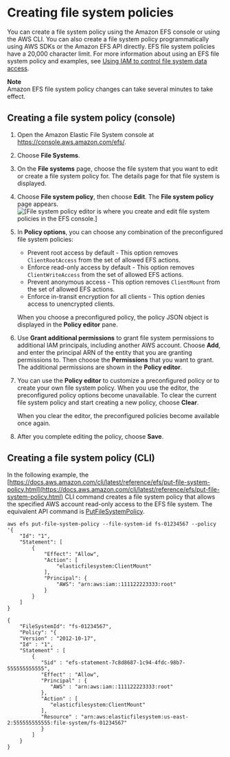# Creating file system policies<a name="create-file-system-policy"></a>

You can create a file system policy using the Amazon EFS console or using the AWS CLI\. You can also create a file system policy programmatically using AWS SDKs or the Amazon EFS API directly\. EFS file system policies have a 20,000 character limit\. For more information about using an EFS file system policy and examples, see [Using IAM to control file system data access](iam-access-control-nfs-efs.md)\.

**Note**  
Amazon EFS file system policy changes can take several minutes to take effect\.

## Creating a file system policy \(console\)<a name="create-file-system-policy-console"></a>

1. Open the Amazon Elastic File System console at [https://console\.aws\.amazon\.com/efs/](https://console.aws.amazon.com/efs/)\.

1. Choose **File Systems**\.

1. On the **File systems** page, choose the file system that you want to edit or create a file system policy for\. The details page for that file system is displayed\.

1. Choose **File system policy**, then choose **Edit**\. The **File system policy** page appears\.  
![\[File system policy editor is where you create and edit file system policies in the EFS console.\]](http://docs.aws.amazon.com/efs/latest/ug/images/console2-fsp-editor.png)

1. In **Policy options**, you can choose any combination of the preconfigured file system policies:
   + Prevent root access by default \- This option removes `ClientRootAccess` from the set of allowed EFS actions\.
   + Enforce read\-only access by default \- This option removes `ClientWriteAccess` from the set of allowed EFS actions\.
   + Prevent anonymous access \- This option removes `ClientMount` from the set of allowed EFS actions\.
   + Enforce in\-transit encryption for all clients \- This option denies access to unencrypted clients\.

   When you choose a preconfigured policy, the policy JSON object is displayed in the **Policy editor** pane\.

1. Use **Grant additional permissions** to grant file system permissions to additional IAM principals, including another AWS account\. Choose **Add**, and enter the principal ARN of the entity that you are granting permissions to\. Then choose the **Permissions** that you want to grant\. The additional permissions are shown in the **Policy editor**\.

1. You can use the **Policy editor** to customize a preconfigured policy or to create your own file system policy\. When you use the editor, the preconfigured policy options become unavailable\. To clear the current file system policy and start creating a new policy, choose **Clear**\.

   When you clear the editor, the preconfigured policies become available once again\.

1. After you complete editing the policy, choose **Save**\.

## Creating a file system policy \(CLI\)<a name="create-file-system-policy-cli"></a>

In the following example, the [https://docs.aws.amazon.com/cli/latest/reference/efs/put-file-system-policy.html](https://docs.aws.amazon.com/cli/latest/reference/efs/put-file-system-policy.html) CLI command creates a file system policy that allows the specified AWS account read\-only access to the EFS file system\. The equivalent API command is [PutFileSystemPolicy](API_PutFileSystemPolicy.md)\.

```
aws efs put-file-system-policy --file-system-id fs-01234567 --policy '{
    "Id": "1",
    "Statement": [
        {
            "Effect": "Allow",
            "Action": [
                "elasticfilesystem:ClientMount"
            ],
            "Principal": {
                "AWS": "arn:aws:iam::111122223333:root"
            }
        }                                                                                                 
    ]
}
```

```
{
    "FileSystemId": "fs-01234567",
    "Policy": "{
    "Version" : "2012-10-17",
    "Id" : "1",
    "Statement" : [
        {
           "Sid" : "efs-statement-7c8d8687-1c94-4fdc-98b7-555555555555",
           "Effect" : "Allow",
           "Principal" : {
              "AWS" : "arn:aws:iam::111122223333:root"
           },
           "Action" : [ 
              "elasticfilesystem:ClientMount" 
           ],
           "Resource" : "arn:aws:elasticfilesystem:us-east-2:555555555555:file-system/fs-01234567"
           } 
        ]
    }
}
```